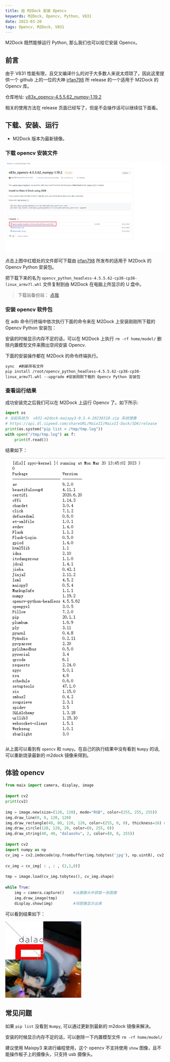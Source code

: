 ```yaml
---
title: 给 M2Dock 安装 Opencv
keywords: M2Dock, Opencv, Python, V831
date: 2023-03-20
tags: Opencv, M2Dock, V831
---
```


M2Dock 既然能够运行 Python, 那么我们也可以给它安装 Opencv。

<!-- more -->

## 前言

由于 V831 性能有限，且交叉编译什么的对于大多数人来说太烦琐了，因此这里提供一个 github 上的一位的大神 [irfan798](https://github.com/irfan798) 所 release 的一个适用于 M2Dock 的 Opencv 库。

仓库地址: [v83x_opencv-4.5.5.62_numpy-1.19.2](https://github.com/irfan798/maix3_opencv_python/releases/tag/cv-4.5.5.62_numpy-1.19.2)

相关的使用方法在 release 页面已经写了，但是不会操作话可以继续往下面看。

## 下载、安装、运行

- M2Dock 版本为最新镜像。

### 下载 opencv 安装文件

![download_open](./assets/download_opencv.png)

点击上图中红框处的文件即可下载由 [irfan798](https://github.com/irfan798) 所发布的适用于 M2Dock 的 Opencv Python 安装包。

把下载下来的名为 `opencv_python_headless-4.5.5.62-cp38-cp38-linux_armv7l.whl` 文件复制到由 M2Dock 在电脑上所显示的 U 盘中。

> 下载站备份站： [点我](https://dl.sipeed.com/shareURL/others/m2dock_opencv)

### 安装 opencv 软件包

在 adb 命令行终端中依次执行下面的命令来在 M2Dock 上安装刚刚所下载的 Opencv Python 安装包：

安装的时候显示内存不足的话，可以在 M2Dock 上执行 `rm -rf home/model/` 删除内置模型文件来腾出空间安装 Opencv.

下面的安装操作都在 M2Dock 的命令终端执行。

```shell
sync  #刷新所有文件
pip install /root/opencv_python_headless-4.5.5.62-cp38-cp38-linux_armv7l.whl --upgrade #安装刚刚下载的 Opencv Python 安装包
```

### 查看运行结果

成功安装完之后我们可以在 M2Dock 上运行 Opencv 了。如下所示:

```python
import os
# 当前系统为  v831-m2dock-maixpy3-0.5.4-20230310.zip 系统镜像
# https://api.dl.sipeed.com/shareURL/MaixII/MaixII-Dock/SDK/release 
print(os.system("pip list > /tmp/tmp.log"))
with open("/tmp/tmp.log") as f:
    print(f.read())
```

结果如下：

![m2dock_opencv_command_result](./assets/m2dock_opencv_command_result.png)

从上面可以看到有 `opencv` 和 `numpy`。在自己的执行结果中没有看到 `Numpy` 的话, 可以重新烧录最新的 m2dock 镜像来得到。

## 体验 opencv

```python
from maix import camera, display, image

import cv2
print(cv2)

img = image.new(size=(120, 120), mode="RGB", color=(255, 255, 255))
img.draw_line(0, 0, 120, 120)
img.draw_rectangle(40, 80, 120, 120, color=(255, 0, 0), thickness=16) #
img.draw_circle(120, 120, 20, color=(0, 255, 0))
img.draw_string(40, 40, "dalaoshu", 2, color=(0, 0, 255))

import cv2
import numpy as np
cv_img = cv2.imdecode(np.frombuffer(img.tobytes('jpg'), np.uint8), cv2.IMREAD_COLOR)

cv_img = cv_img[ : , : , (2,1,0)]

tmp = image.load(cv_img.tobytes(), cv_img.shape)

while True:
    img = camera.capture()    #从摄像头中获取一张图像
    img.draw_image(tmp)
    display.show(img)         #将图像显示出来
```

可以看到结果如下：

![m2dock_opencv_command_result](./assets/m2dock_opencv_result_download.jpg)

## 常见问题

如果 `pip list` 没看到 `Numpy`, 可以通过更新到最新的 m2dock 镜像来解决。

安装的时候显示内存不足的话，可以删除一下内置模型文件 `rm -rf home/model/`

建议使用 Maixpy3 来进行编程使用，这个 opencv 不支持使用 `show` 图像，且不能操作板子上的摄像头，只支持 usb 摄像头。
